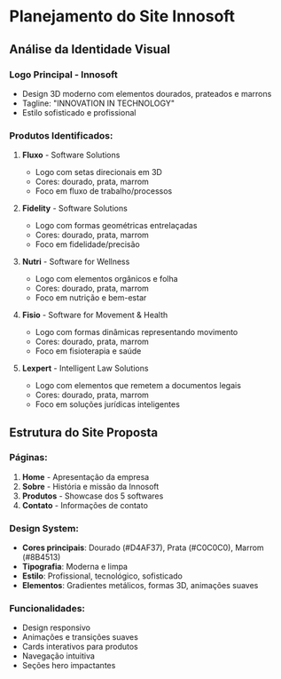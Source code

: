 # Planejamento do Site Innosoft

## Análise da Identidade Visual

### Logo Principal - Innosoft
- Design 3D moderno com elementos dourados, prateados e marrons
- Tagline: "INNOVATION IN TECHNOLOGY"
- Estilo sofisticado e profissional

### Produtos Identificados:

1. **Fluxo** - Software Solutions
   - Logo com setas direcionais em 3D
   - Cores: dourado, prata, marrom
   - Foco em fluxo de trabalho/processos

2. **Fidelity** - Software Solutions  
   - Logo com formas geométricas entrelaçadas
   - Cores: dourado, prata, marrom
   - Foco em fidelidade/precisão

3. **Nutri** - Software for Wellness
   - Logo com elementos orgânicos e folha
   - Cores: dourado, prata, marrom
   - Foco em nutrição e bem-estar

4. **Fisio** - Software for Movement & Health
   - Logo com formas dinâmicas representando movimento
   - Cores: dourado, prata, marrom
   - Foco em fisioterapia e saúde

5. **Lexpert** - Intelligent Law Solutions
   - Logo com elementos que remetem a documentos legais
   - Cores: dourado, prata, marrom
   - Foco em soluções jurídicas inteligentes

## Estrutura do Site Proposta

### Páginas:
1. **Home** - Apresentação da empresa
2. **Sobre** - História e missão da Innosoft
3. **Produtos** - Showcase dos 5 softwares
4. **Contato** - Informações de contato

### Design System:
- **Cores principais**: Dourado (#D4AF37), Prata (#C0C0C0), Marrom (#8B4513)
- **Tipografia**: Moderna e limpa
- **Estilo**: Profissional, tecnológico, sofisticado
- **Elementos**: Gradientes metálicos, formas 3D, animações suaves

### Funcionalidades:
- Design responsivo
- Animações e transições suaves
- Cards interativos para produtos
- Navegação intuitiva
- Seções hero impactantes

